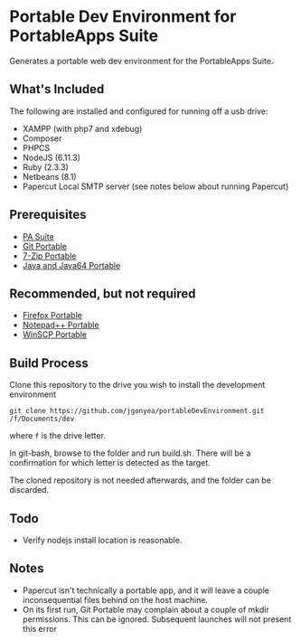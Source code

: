 # Portable Dev Environment for PortableApps Suite
Generates a portable web dev environment for the PortableApps Suite.

## What's Included
The following are installed and configured for running off a usb drive:
* XAMPP (with php7 and xdebug)
* Composer
* PHPCS
* NodeJS (6.11.3)
* Ruby (2.3.3)
* Netbeans (8.1)
* Papercut Local SMTP server (see notes below about running Papercut)


## Prerequisites
* [PA Suite](https://portableapps.com/download)
* [Git Portable](https://github.com/sheabunge/GitPortable)
* [7-Zip Portable](https://portableapps.com/apps/utilities/7-zip_portable)
* [Java and Java64 Portable](https://portableapps.com/apps/utilities/java_portable)


## Recommended, but not required
* [Firefox Portable](https://portableapps.com/apps/internet/firefox_portable)
* [Notepad++ Portable](https://portableapps.com/apps/development/notepadpp_portable)
* [WinSCP Portable](https://portableapps.com/apps/internet/winscp_portable)

## Build Process
Clone this repository to the drive you wish to install the development environment

`git clone https://github.com/jgonyea/portableDevEnvironment.git /f/Documents/dev`

where `f` is the drive letter.

In git-bash, browse to the folder and run build.sh.  There will be a confirmation for which letter is detected as the target.

The cloned repository is not needed afterwards, and the folder can be discarded.

## Todo
* Verify nodejs install location is reasonable.

## Notes
* Papercut isn't technically a portable app, and it will leave a couple inconsequential files behind on the host machine.
* On its first run, Git Portable may complain about a couple of mkdir permissions.  This can be ignored.  Subsequent launches will not present this error
